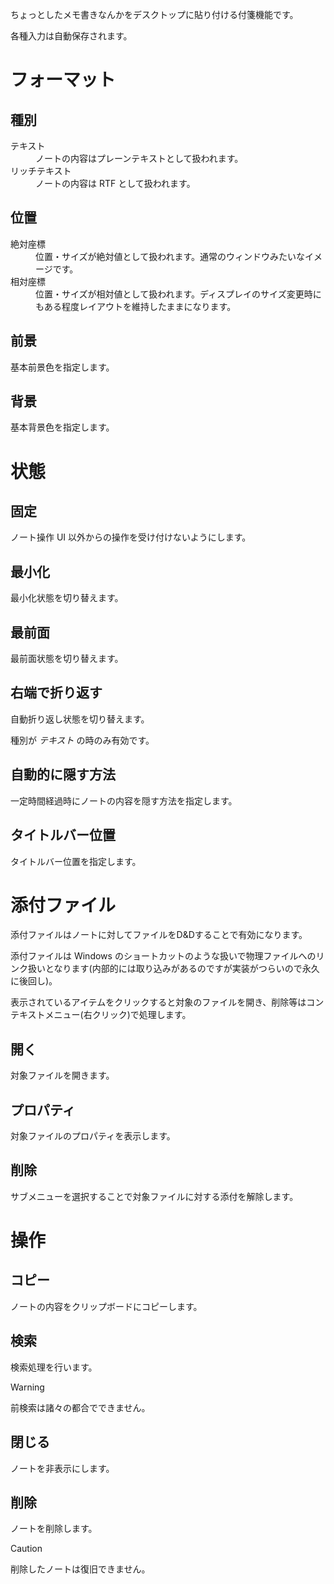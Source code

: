 ちょっとしたメモ書きなんかをデスクトップに貼り付ける付箋機能です。

各種入力は自動保存されます。

# フォーマット

## 種別

<dl>
  <dt>テキスト</dt>
  <dd>ノートの内容はプレーンテキストとして扱われます。</dd>

  <dt>リッチテキスト</dt>
  <dd>ノートの内容は RTF として扱われます。</dd>
</dl>

## 位置

<dl>
  <dt>絶対座標</dt>
  <dd>位置・サイズが絶対値として扱われます。通常のウィンドウみたいなイメージです。</dd>
  
  <dt>相対座標</dt>
  <dd>位置・サイズが相対値として扱われます。ディスプレイのサイズ変更時にもある程度レイアウトを維持したままになります。</dd>
</dl>

## 前景

基本前景色を指定します。

## 背景

基本背景色を指定します。

# 状態

## 固定

ノート操作 UI 以外からの操作を受け付けないようにします。

## 最小化

最小化状態を切り替えます。

## 最前面

最前面状態を切り替えます。

## 右端で折り返す

自動折り返し状態を切り替えます。

種別が *テキスト* の時のみ有効です。

## 自動的に隠す方法

一定時間経過時にノートの内容を隠す方法を指定します。

## タイトルバー位置

タイトルバー位置を指定します。

# 添付ファイル

添付ファイルはノートに対してファイルをD&Dすることで有効になります。

添付ファイルは Windows のショートカットのような扱いで物理ファイルへのリンク扱いとなります(内部的には取り込みがあるのですが実装がつらいので永久に後回し)。

表示されているアイテムをクリックすると対象のファイルを開き、削除等はコンテキストメニュー(右クリック)で処理します。

## 開く

対象ファイルを開きます。

## プロパティ

対象ファイルのプロパティを表示します。

## 削除

サブメニューを選択することで対象ファイルに対する添付を解除します。

# 操作

## コピー

ノートの内容をクリップボードにコピーします。

## 検索

検索処理を行います。

> [!WARNING]
> 前検索は諸々の都合でできません。

## 閉じる

ノートを非表示にします。

## 削除

ノートを削除します。

> [!CAUTION]
> 削除したノートは復旧できません。
